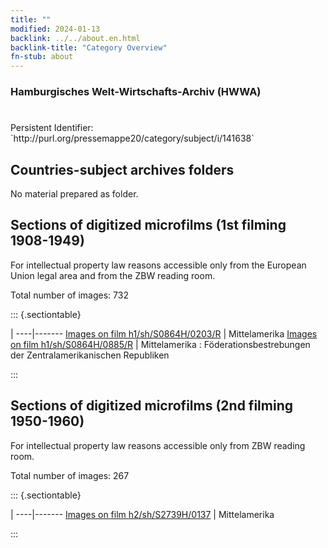```yaml
---
title: ""
modified: 2024-01-13
backlink: ../../about.en.html
backlink-title: "Category Overview"
fn-stub: about
---
```


### Hamburgisches Welt-Wirtschafts-Archiv (HWWA)

# 

<div class="hint">Persistent Identifier: `http://purl.org/pressemappe20/category/subject/i/141638`</div>







## Countries-subject archives folders





No material prepared as folder.



<a id="filmsections" />

## Sections of digitized microfilms (1st filming 1908-1949)

<p>For intellectual property law reasons accessible only from the European Union legal area and from the ZBW reading room.</p>



<p>Total number of images: 732</p>




::: {.sectiontable}

 | 
----|-------
<a class="btn" href="https://pm20.zbw.eu/film/h1/sh/S0864H/0203/R" rel="nofollow">Images on film h1/sh/S0864H/0203/R</a> | Mittelamerika
<a class="btn" href="https://pm20.zbw.eu/film/h1/sh/S0864H/0885/R" rel="nofollow">Images on film h1/sh/S0864H/0885/R</a> | Mittelamerika : Föderationsbestrebungen der Zentralamerikanischen Republiken


:::




## Sections of digitized microfilms (2nd filming 1950-1960)

<p>For intellectual property law reasons accessible only from ZBW reading room.</p>



<p>Total number of images: 267</p>




::: {.sectiontable}

 | 
----|-------
<a class="btn" href="https://pm20.zbw.eu/film/h2/sh/S2739H/0137" rel="nofollow">Images on film h2/sh/S2739H/0137</a> | Mittelamerika


:::

















